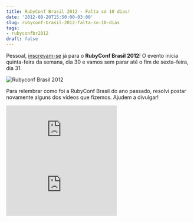 ```yaml
---
title: RubyConf Brasil 2012 - Falta só 10 dias!
date: '2012-08-20T15:50:00-03:00'
slug: rubyconf-brasil-2012-falta-so-10-dias
tags:
- rubyconfbr2012
draft: false
---
```


Pessoal, [inscrevam-se](http://rubyconf.com.br/pt-BR/usuarios/cadastro/novo) já para o **RubyConf Brasil 2012**! O evento inicia quinta-feira da semana, dia 30 e vamos sem parar até o fim de sexta-feira, dia 31.

![Rubyconf Brasil 2012](http://rubyconf.com.br/assets/logo/rubyconf-about-138426a0ee628331d7d4792ab0a573d9.png)

Para relembrar como foi a RubyConf Brasil do ano passado, resolvi postar novamente alguns dos vídeos que fizemos. Ajudem a divulgar!

<div class="embed-container">
<iframe src="http://www.youtube.com/embed/IJof8-e-5yg" frameborder="0" allowfullscreen></iframe>
</div>

<div class="embed-container">
<iframe src="http://www.youtube.com/embed/J_XNBL7GqBA" frameborder="0" allowfullscreen></iframe>
</div>
